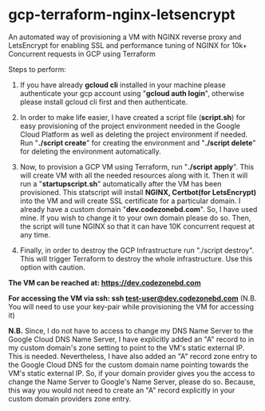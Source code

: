 # gcp-terraform-nginx-letsencrypt
An automated way of provisioning a VM with NGINX reverse proxy and LetsEncrypt for enabling SSL and performance tuning of NGINX for 10k+ Concurrent requests  in GCP using Terraform

Steps to perform:

1. If you have already **gcloud cli** installed in your machine please authenticate your gcp account using "**gcloud auth login**", otherwise please install gcloud cli first and then authenticate.

2. In order to make life easier, I have created a script file (**script.sh**) for easy provisioning of the project environment needed in the Google Cloud Platform as well as deleting the project environment if needed. Run "**./script create**" for creating the environment and "**./script delete**" for deleting the environment automatically.

3. Now, to provision a GCP VM using Terraform, run "**./script apply**". This will create VM with all the needed resources along with it. Then it will run a "**startupscript.sh**" automatically after the VM has been provisioned. This statscript will install **NGINX, Certbot(for LetsEncrypt)** into the VM and will create SSL certificate for a particular domain. I already have a custom domain "**dev.codezonebd.com**". So, I have used mine. If you wish to change it to your own domain please do so. Then, the script will tune NGINX so that it can have 10K concurrent request at any time.

4. Finally, in order to destroy the GCP Infrastructure run "./script destroy". This will trigger Terraform to destroy the whole infrastructure. Use this option with caution.

**The VM can be reached at: https://dev.codezonebd.com**

**For accessing the VM via ssh: ssh test-user@dev.codezonebd.com** (N.B. You will need to use your key-pair while provisioning the VM for accessing it)

**N.B.** Since, I do not have to access to change my DNS Name Server to the Google Cloud DNS Name Server, I have explicitly added an "A" record to in my custom domain's zone setting to point to the VM's static external IP. This is needed. Nevertheless, I have also added an "A" record zone entry to the Google Cloud DNS for the custom domain name pointing towards the VM's static external IP. So, if your domain provider gives you the access to change the Name Server to Google's Name Server, please do so. Because, this way you would not need to create an "A" record explicitly in your custom domain providers zone entry.
